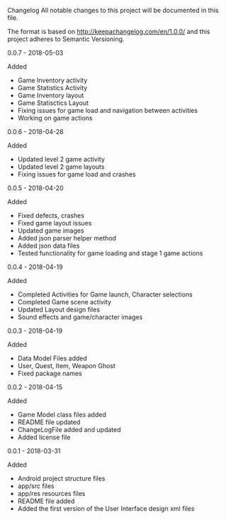 Changelog
All notable changes to this project will be documented in this file.

The format is based on http://keepachangelog.com/en/1.0.0/ and this project adheres to Semantic Versioning.


0.0.7 - 2018-05-03

Added

- Game Inventory activity
- Game Statistics Activity
- Game Inventory layout
- Game Statisctics Layout
- Fixing issues for game load and navigation between activities
- Working on game actions 


0.0.6 - 2018-04-28

Added

- Updated level 2 game activity
- Updated level 2 game layouts
- Fixing issues for game load and crashes


0.0.5 - 2018-04-20

Added

- Fixed defects, crashes
- Fixed game layout issues
- Updated game images
- Added json parser helper method
- Added json data files
- Tested functionality for game loading and stage 1 game actions



0.0.4 - 2018-04-19

Added

- Completed Activities for Game launch, Character selections
- Completed Game scene activity
- Updated Layout design files
- Sound effects and game/character images


0.0.3 - 2018-04-19

Added

- Data Model Files added
- User, Quest, Item, Weapon Ghost
- Fixed package names

0.0.2 - 2018-04-15

Added

- Game Model class files added
- README file updated
- ChangeLogFile added and updated
- Added license file


0.0.1 - 2018-03-31

Added

- Android project structure files
- app/src files
- app/res resources files
- README file added
- Added the first version of the User Interface design xml files

